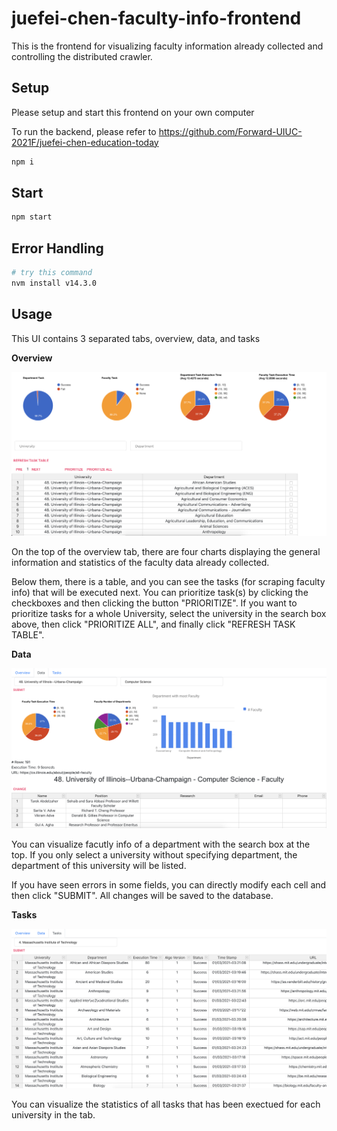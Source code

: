 # juefei-chen-faculty-info-frontend

This is the frontend for visualizing faculty information already collected and controlling the distributed crawler.

## Setup

Please setup and start this frontend on your own computer

To run the backend, please refer to https://github.com/Forward-UIUC-2021F/juefei-chen-education-today

```bash
npm i
```

## Start

```bash
npm start
```

## Error Handling

```bash
# try this command
nvm install v14.3.0
```

## Usage

This UI contains 3 separated tabs, overview, data, and tasks

**Overview**

![1](https://github.com/Forward-UIUC-2021F/juefei-chen-faculty-info-frontend/blob/main/readme_img/1.png)

On the top of the overview tab, there are four charts displaying the general information and statistics of the faculty data already collected.

Below them, there is a table, and you can see the tasks (for scraping faculty info) that will be executed next. You can prioritize task(s) by clicking the checkboxes and then clicking the button "PRIORITIZE". If you want to prioritize tasks for a whole University, select the university in the search box above, then click "PRIORITIZE ALL", and finally click "REFRESH TASK TABLE".

**Data**

![1](https://github.com/Forward-UIUC-2021F/juefei-chen-faculty-info-frontend/blob/main/readme_img/2.png)

You can visualize facutly info of a department with the search box at the top. If you only select a university without specifying department, the department of this university will be listed.

If you have seen errors in some fields, you can directly modify each cell and then click "SUBMIT". All changes will be saved to the database.

**Tasks**

![1](https://github.com/Forward-UIUC-2021F/juefei-chen-faculty-info-frontend/blob/main/readme_img/3.png)

You can visualize the statistics of all tasks that has been exectued for each university in the tab.

